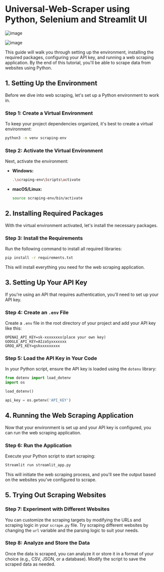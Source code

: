 # Universal-Web-Scraper using Python, Selenium and Streamlit UI


![image](https://github.com/user-attachments/assets/958b06ce-1c22-447b-8f59-0dddab4d8f7f)



![image](https://github.com/user-attachments/assets/33f2367d-9209-4704-a78a-5bde0db8713e)


This guide will walk you through setting up the environment, installing the required packages, configuring your API key, and running a web scraping application. By the end of this tutorial, you'll be able to scrape data from websites using Python.

## 1. Setting Up the Environment

Before we dive into web scraping, let's set up a Python environment to work in.

### Step 1: Create a Virtual Environment

To keep your project dependencies organized, it's best to create a virtual environment:

```bash
python3 -m venv scraping-env
```

### Step 2: Activate the Virtual Environment

Next, activate the environment:

- **Windows:**

  ```bash
  .\scraping-env\Scripts\activate
  ```

- **macOS/Linux:**

  ```bash
  source scraping-env/bin/activate
  ```

## 2. Installing Required Packages

With the virtual environment activated, let's install the necessary packages.

### Step 3: Install the Requirements

Run the following command to install all required libraries:

```bash
pip install -r requirements.txt
```

This will install everything you need for the web scraping application.

## 3. Setting Up Your API Key

If you're using an API that requires authentication, you'll need to set up your API key.

### Step 4: Create an `.env` File

Create a `.env` file in the root directory of your project and add your API key like this:

```plaintext
OPENAI_API_KEY=sk-xxxxxxxx(place your own key)
GOOGLE_API_KEY=AIzaSyxxxxxxx
GROQ_API_KEY=gskxxxxxxxxx   
```

### Step 5: Load the API Key in Your Code

In your Python script, ensure the API key is loaded using the `dotenv` library:

```python
from dotenv import load_dotenv
import os

load_dotenv()

api_key = os.getenv('API_KEY')
```

## 4. Running the Web Scraping Application

Now that your environment is set up and your API key is configured, you can run the web scraping application.

### Step 6: Run the Application

Execute your Python script to start scraping:

```bash
Streamlit run streamlit_app.py
```

This will initiate the web scraping process, and you'll see the output based on the websites you've configured to scrape.

## 5. Trying Out Scraping Websites

### Step 7: Experiment with Different Websites

You can customize the scraping targets by modifying the URLs and scraping logic in your `scrape.py` file. Try scraping different websites by changing the `url` variable and the parsing logic to suit your needs.

### Step 8: Analyze and Store the Data

Once the data is scraped, you can analyze it or store it in a format of your choice (e.g., CSV, JSON, or a database). Modify the script to save the scraped data as needed.


